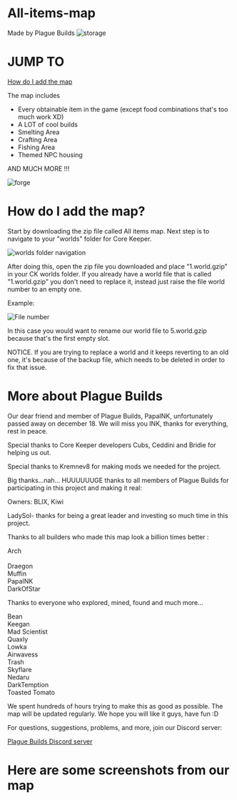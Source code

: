 # All-items-map
Made by Plague Builds
<img>![storage](https://user-images.githubusercontent.com/124402987/216842885-2f7c1aac-2efd-4516-9071-e339960cb95f.png)

# JUMP TO
<a href=https://github.com/PlagueBuilds/All-items-map/blob/main/README.md#how-do-i-add-the-map title="How do I add the map">How do I add the map</a>






The map includes
<ul>
  <li>Every obtainable item in the game (except food combinations that's too much work XD)</li>
  <li>A LOT of cool builds</li>
  <li>Smelting Area</li>
  <li>Crafting Area</li>
  <li>Fishing Area</li>
  <li>Themed NPC housing</li> 
</ul>

AND MUCH MORE !!!

![forge](https://user-images.githubusercontent.com/124402987/216847733-9742a57a-8d50-4f0d-b252-31f0b15957d1.png)

# How do I add the map?

Start by downloading the zip file called All items map.
Next step is to navigate to your "worlds" folder for Core Keeper.

![worlds folder navigation](https://user-images.githubusercontent.com/124402987/216844866-b6fce9d7-8167-42f7-957b-ad58ab7c96f8.png)

After doing this, open the zip file you downloaded and place "1.world.gzip" in your CK worlds folder.
If you already have a world file that is called "1.world.gzip" you don't need to replace it, instead just raise the file world number to an empty one.

Example:

![File number](https://user-images.githubusercontent.com/124402987/216845775-30b8d60a-2434-4eba-94db-7d04a869a3b8.png)

In this case you would want to rename our world file to 5.world.gzip because that's the first empty slot.

NOTICE. If you are trying to replace a world and it keeps reverting to an old one, it's because of the backup file, which needs to be deleted in order to fix that issue.

# More about Plague Builds

Our dear friend and member of Plague Builds, PapaINK, unfortunately passed away on december 18.
We will miss you INK, thanks for everything, rest in peace.

Special thanks to Core Keeper developers Cubs, Ceddini and Bridie for helping us out.

Special thanks to Kremnev8 for making mods we needed for the project.

Big thanks...nah... HUUUUUUGE thanks to all members of Plague Builds for participating in this project and making it real:

Owners: BLIX, Kiwi

LadySol- thanks for being a great leader and investing so much time in this project.

Thanks to all builders who made this map look a billion times better :

Arch<br><br>
Draegon<br>
Muffin<br>
PapaINK<br>
DarkOfStar<br>

Thanks to everyone who explored, mined, found and much more...

Bean<br>
Keegan <br>
Mad Scientist<br>
Quaxly<br>
Lowka<br>
Airwavess<br>
Trash<br>
Skyflare<br>
Nedaru<br>
DarkTemption<br>
Toasted Tomato<br>

We spent hundreds of hours trying to make this as good as possible. The map will be updated regularly. We hope you will like it guys, have fun :D

For questions, suggestions, problems, and more, join our Discord server:

<a href=https://discord.gg/9YXPrPcK>Plague Builds Discord server</a>

# Here are some screenshots from our map
